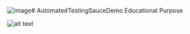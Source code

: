 ![image](https://github.com/afienni/AutomatedTestingSauceDemo/assets/58798143/67499a55-64b6-4339-a68d-cab5d5f1715b)# AutomatedTestingSauceDemo
Educational Purpose

![alt text]([http://url/to/img.png](https://raw.githubusercontent.com/afienni/AutomatedTestingSauceDemo/main/report.png?token=GHSAT0AAAAAACJHGXQJNX53E2AEGM4XW6KSZJU4XGA)https://raw.githubusercontent.com/afienni/AutomatedTestingSauceDemo/main/report.png?token=GHSAT0AAAAAACJHGXQJNX53E2AEGM4XW6KSZJU4XGA)
